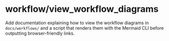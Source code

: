 # workflow/view_workflow_diagrams

Add documentation explaining how to view the workflow diagrams in
`docs/workflows/` and a script that renders them with the Mermaid CLI
before outputting browser-friendly links.
